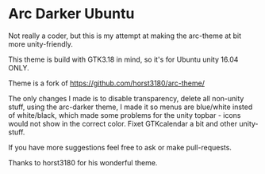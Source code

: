 # Arc Darker Ubuntu

Not really a coder, but this is my attempt at making the arc-theme at bit more unity-friendly.

This theme is build with GTK3.18 in mind, so it's for Ubuntu unity 16.04 ONLY.

Theme is a fork of https://github.com/horst3180/arc-theme/

The only changes I made is to disable transparency, delete all non-unity stuff, using the arc-darker theme, I made it so menus are blue/white insted of white/black, which made some problems for the unity topbar - icons would not show in the correct color. Fixet GTKcalendar a bit and other unity-stuff.

If you have more suggestions feel free to ask or make pull-requests.

Thanks to horst3180 for his wonderful theme.
